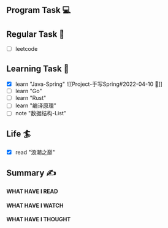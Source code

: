 

## Program Task  💻

## Regular Task  🤡
- [ ] leetcode

## Learning Task 🎯
- [x] learn "Java-Spring"
![[Project-手写Spring#2022-04-10 📅]]
- [ ] learn "Go"
- [ ] learn "Rust"
- [ ] learn "编译原理"
- [ ] note "数据结构-List"

## Life 🏄
- [x] read "浪潮之巅"
## Summary ✍
####  WHAT HAVE I READ

#### WHAT HAVE I WATCH

#### WHAT HAVE I THOUGHT
